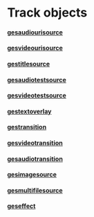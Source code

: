 # Track objects

#### [gesaudiourisource](GESAudioUriSource.markdown)

#### [gesvideourisource](GESVideoUriSource.markdown)

#### [gestitlesource](GESTitleSource.markdown)

#### [gesaudiotestsource](GESAudioTestSource.markdown)

#### [gesvideotestsource](GESVideoTestSource.markdown)

#### [gestextoverlay](GESTextOverlay.markdown)

#### [gestransition](GESTransition.markdown)

#### [gesvideotransition](GESVideoTransition.markdown)

#### [gesaudiotransition](GESAudioTransition.markdown)

#### [gesimagesource](GESImageSource.markdown)

#### [gesmultifilesource](GESMultiFileSource.markdown)

#### [geseffect](GESEffect.markdown)

